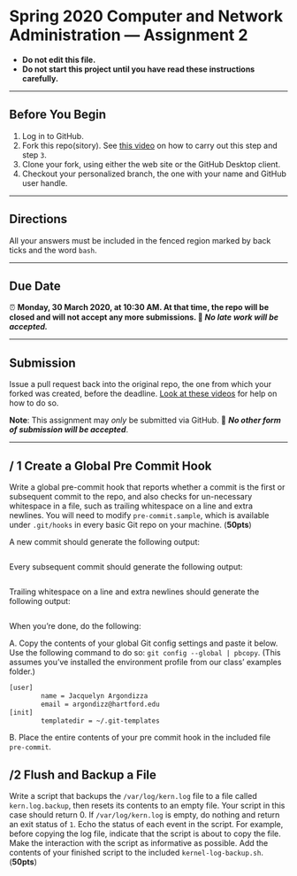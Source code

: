 # Spring 2020 Computer and Network Administration — Assignment 2

* **Do not edit this file.**
* **Do not start this project until you have read these instructions carefully.**

---

## Before You Begin
1. Log in to GitHub.
2. Fork this repo(sitory). See [this video](http://code-warrior.github.io/tutorials/git/github/forking-and-cloning-at-the-github-web-site/) on how to carry out this step and step `3`.
3. Clone your fork, using either the web site or the GitHub Desktop client.
4. Checkout your personalized branch, the one with your name and GitHub user handle.

---

## Directions
All your answers must be included in the fenced region marked by back ticks and the word `bash`.

---

## Due Date
⏰ **Monday, 30 March 2020, at 10:30 AM. At that time, the repo will be closed and will not accept any more submissions. 🚫 _No late work will be accepted._**

---

## Submission
Issue a pull request back into the original repo, the one from which your forked was created, before the deadline. [Look at these videos](http://code-warrior.github.io/tutorials/git/github/) for help on how to do so.

**Note**: This assignment may *only* be submitted via GitHub. 🚫 **_No other form of submission will be accepted_**.

---

## / 1 Create a Global Pre Commit Hook
Write a global pre-commit hook that reports whether a commit is the first or subsequent commit to the repo, and also checks for un-necessary whitespace in a file, such as trailing whitespace on a line and extra newlines. You will need to modify `pre-commit.sample`, which is available under `.git/hooks` in every basic Git repo on your machine. (**50pts**)

A new commit should generate the following output:

```
```

Every subsequent commit should generate the following output:

```
```

Trailing whitespace on a line and extra newlines should generate the following output:

```
```

When you’re done, do the following:

A. Copy the contents of your global Git config settings and paste it below. Use the following command to do so: `git config --global | pbcopy`. (This assumes you’ve installed the environment profile from our class’ examples folder.)

```bash
[user]
        name = Jacquelyn Argondizza
        email = argondizz@hartford.edu
[init]
        templatedir = ~/.git-templates
```

B. Place the entire contents of your pre commit hook in the included file `pre-commit`.

## /2 Flush and Backup a File
Write a script that backups the `/var/log/kern.log` file to a file called `kern.log.backup`, then resets its contents to an empty file. Your script in this case should return 0. If `/var/log/kern.log` is empty, do nothing and return an exit status of `1`. Echo the status of each event in the script. For example, before copying the log file, indicate that the script is about to copy the file. Make the interaction with the script as informative as possible. Add the contents of your finished script to the included `kernel-log-backup.sh`. (**50pts**)
